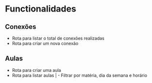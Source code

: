 # Functionalidades

## Conexões

 - Rota para listar o total de conexões realizadas
 - Rota para criar um nova conexão

 ## Aulas

 - Rota para criar uma aula
 - Rota para listar aulas
|   - Filtrar por matéria, dia da semana e horário